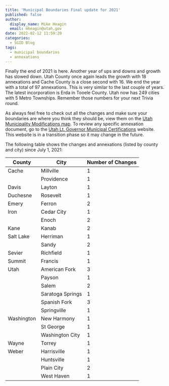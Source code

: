 ```yaml
---
title: 'Municipal Boundaries Final update for 2021'
published: false
author:
  display_name: Mike Heagin
  email: mheagin@utah.gov
date: 2022-02-12 11:59:20
categories:
  - SGID Blog
tags:
  - municipal boundaries
  - annexations
---
```

Finally the end of 2021 is here. Another year of ups and downs and growth has slowed down. Utah County once again leads the growth with 18 annexations and Cache County is a close second with 16. We end the year with a total of 97 annexations. This is very similar to the last couple of years. The latest incorporation is Erda in Tooele County. Utah now has 249 cities with 5 Metro Townships. Remember those numbers for your next Trivia round.

As always feel free to check out all the changes and make sure your boundaries are where you think they should be, view them on the [Utah Municipality Modifications map](https://www.arcgis.com/home/webmap/viewer.html?webmap=c5ab7e0fcd514f1a9db6b8dad55bba63). To review any specific annexation document, go to the [Utah Lt. Governor Municipal Certifications](https://demosite.utah.gov/gov-entity/boundary-certifications-by-year/) website. This website is in a transition phase so it may change in the future.

The following table shows the changes and annexations (listed by county and city) since July 1, 2021:

| County | City | Number of Changes |
| --- | --- | --- |
| Cache | Millville | 1 |
| | Providence | 1 |
| Davis | Layton | 1 |
| Duchesne | Rosevelt | 1 |
| Emery | Ferron | 2 |
| Iron | Cedar City | 1 |
| | Enoch | 2 |
| Kane | Kanab  | 2 |
| Salt Lake | Herriman | 1 |
| | Sandy | 2 |
| Sevier | Richfield | 1 |
| Summit | Francis | 1 |
| Utah | American Fork | 3 |
| | Payson | 1 |
| | Salem | 2 |
| | Saratoga Springs | 1 |
| | Spanish Fork | 3 |
| | Springville  | 1 |
| Washington | New Harmony | 1 |
| | St George | 1 |
| | Washington City | 1 |
| Wayne | Torrey | 1 |
| Weber | Harrisville  | 1 |
| | Huntsville | 1 |
| | Plain City | 2 |
| | West Haven  | 1 |
